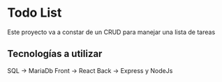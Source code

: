 # Todo List

Este proyecto va a constar de un CRUD para manejar una lista de tareas

## Tecnologías a utilizar

SQL -> MariaDb
Front -> React
Back -> Express y NodeJs